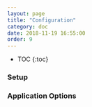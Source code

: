 ```yaml
---
layout: page
title: "Configuration"
category: doc
date: 2018-11-19 16:55:00
order: 9
---
```

* TOC
{:toc}

### Setup

### Application Options
